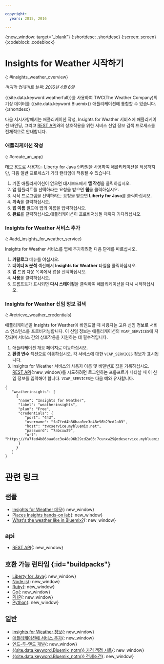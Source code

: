 ```yaml
---

copyright:
  years: 2015, 2016

---
```


{:new_window: target="_blank"}
{:shortdesc: .shortdesc}
{:screen:.screen}
{:codeblock:.codeblock}

# Insights for Weather 시작하기
{: #insights_weather_overview}

*마지막 업데이트 날짜: 2016년 4월 6일*

{{site.data.keyword.weatherfull}}를 사용하여 TWC(The Weather Company)의 기상 데이터를
{{site.data.keyword.Bluemix}} 애플리케이션에 통합할 수 있습니다.
{:shortdesc}

다음 지시사항에서는 애플리케이션 작성, Insights for Weather 서비스에 애플리케이션 바인딩,
그리고 [REST API](https://twcservice.{APPDomain}/rest-api/)와의 상호작용을 위한
서비스 신임 정보 검색 프로세스를 전체적으로 안내합니다. 

### 애플리케이션 작성
{: #create_an_app}

데모 용도로 사용자는 Liberty for Java 런타임을 사용하여 애플리케이션을
작성하지만, 다음 일반 프로세스가 기타 런타임에 적용될 수 있습니다. 

1. 기존 애플리케이션이 없으면 대시보드에서 **앱 작성**을 클릭하십시오.
2. 앱 템플리트를 선택하라는 요청을 받으면 **웹**을 클릭하십시오.
3. 시작 프로그램을 선택하라는 요청을 받으면 **Liberty for Java**를 클릭하십시오.
4. **계속**을 클릭하십시오.
5. **앱 이름** 필드에 앱의 이름을 입력하십시오.
6. **완료**를 클릭하십시오.애플리케이션이 프로비저닝될 때까지 기다리십시오.

### Insights for Weather 서비스 추가
{: #add_insights_for_weather_service}

Insights for Weather 서비스를 앱에 추가하려면 다음 단계를 따르십시오.
1. **카탈로그** 메뉴를 여십시오.
2. **데이터 & 분석** 섹션에서 **Insights for Weather** 타일을 클릭하십시오. 
3. **앱** 드롭 다운 목록에서 앱을 선택하십시오.
4. **사용**을 클릭하십시오.
5. 프롬프트가 표시되면 **다시 스테이징**을 클릭하여 애플리케이션을 다시 시작하십시오.

### Insights for Weather 신임 정보 검색
{: #retrieve_weather_credentials}

애플리케이션을 Insights for Weather에 바인드할 때 사용자는
고유 신임 정보로 서비스 인스턴스를 프로비저닝합니다. 이 신임 정보는 애플리케이션의
`VCAP_SERVICES`에 저장되며 서비스 간의 상호작용을 지원하는 데 필수적입니다. 

1. 애플리케이션 개요 페이지로 이동하십시오.
2. **환경 변수** 섹션으로 이동하십시오. 각 서비스에 대한 `VCAP_SERVICES` 정보가 표시됩니다.
3. Insights for Weather 서비스의 사용자 이름 및 비밀번호 값을 기록하십시오.
[REST API](https://twcservice.{APPDomain}/rest-api/){:new_window}를
시도하려면 로그인하는 프롬프트가 나타날 때 이 신임 정보를 입력해야 합니다.
`VCAP_SERVICES`는 다음 예와 유사합니다. 

```
{
   "weatherinsights": [
     {
      "name": "Insights for Weather",
      "label": "weatherinsights",
      "plan": "Free",
      "credentials": {
         "port": "443",
         "username": "fa7fed4b86baa0ec3e48e96b29cd2a03",
         "host": "twcservice.mybluemix.net",
         "password": "7abcxw29",
         "url": "https://fa7fed4b86baa0ec3e48e96b29cd2a03:7cunxw29@cdeservice.mybluemix.net"
      }
     }
   ]
}
```

# 관련 링크
## 샘플
* [Insights for Weather 데모](http://insights-for-weather-demo.mybluemix.net/){: new_window}
* [Places Insights hands-on lab](https://github.com/IBM-Bluemix/places-insights-lab){: new_window}
* [What's the weather like in Bluemix?](https://developer.ibm.com/bluemix/2015/12/08/insights-weather-sample-overview){: new_window}

## api
* [REST API](https://twcservice.{APPDomain}/rest-api/){: new_window}

## 호환 가능 런타임 {:id="buildpacks"}
* [Liberty for Java](https://console.{DomainName}/docs/starters/liberty/index.html){: new_window}
* [Node.js](https://console.{DomainName}/docs/runtimes/nodejs/index.html){: new_window}
* [Ruby](https://console.{DomainName}/docs/runtimes/ruby/index.html){: new_window}
* [Go](https://console.{DomainName}/docs/runtimes/go/index.html){: new_window}
* [PHP](https://console.{DomainName}/docs/runtimes/php/index.html){: new_window}
* [Python](https://console.{DomainName}/docs/runtimes/python/index.html){: new_window}

## 일반
* [Insights for Weather 정보](https://console.{DomainName}/docs/services/Weather/weather_overview.html){: new_window}
* [애플리케이션에 서비스 추가](https://console.{DomainName}/docs/services/reqnsi.html#add_service){: new_window}
* [엔드-투-엔드 개발](https://console.{DomainName}/docs/cfapps/ee.html){: new_window}
* [{{site.data.keyword.Bluemix_notm}} 가격 책정 시트](https://console.{DomainName}/pricing/){: new_window}
* [{{site.data.keyword.Bluemix_notm}} 전제조건](https://developer.ibm.com/bluemix/support/#prereqs){: new_window}
